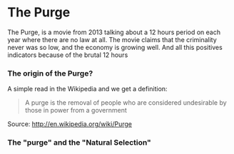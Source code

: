 # The Purge

The Purge, is a movie from 2013 talking about a 12 hours period on each year where there are no law at all.
The movie claims that the criminality never was so low, and the economy is growing well. And all this positives indicators because of the brutal 12 hours

### The origin of the Purge?

A simple read in the Wikipedia and we get a definition:
> A purge is the removal of people who are considered undesirable by those in power from a government

Source: http://en.wikipedia.org/wiki/Purge

### The "purge" and the "Natural Selection"

